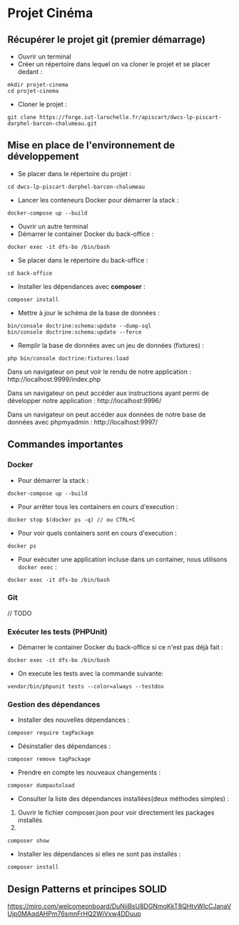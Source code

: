 # Projet Cinéma

## Récupérer le projet git (premier démarrage)
- Ouvrir un terminal
- Créer un répertoire dans lequel on va cloner le projet et se placer dedant :
``` 
mkdir projet-cinema
cd projet-cinema
```
- Cloner le projet :
``` 
git clone https://forge.iut-larochelle.fr/apiscart/dwcs-lp-piscart-darphel-barcon-chalumeau.git 
```
## Mise en place de l'environnement de développement

- Se placer dans le répertoire du projet :
```
cd dwcs-lp-piscart-darphel-barcon-chalumeau
```
- Lancer les conteneurs Docker pour démarrer la stack :
```
docker-compose up --build
```
- Ouvrir un autre terminal
- Démarrer le container Docker du back-office :
```
docker exec -it dfs-bo /bin/bash
```
- Se placer dans le répertoire du back-office :
```
cd back-office
```
- Installer les dépendances avec **composer** :
```
composer install
```
- Mettre à jour le schéma de la base de données :
```
bin/console doctrine:schema:update --dump-sql
bin/console doctrine:schema:update --force
```
- Remplir la base de données avec un jeu de données (fixtures) :
```
php bin/console doctrine:fixtures:load
```
Dans un navigateur on peut voir le rendu de notre application :
http://localhost:9999/index.php

Dans un navigateur on peut accéder aux instructions ayant permi de développer notre application :
http://localhost:9996/

Dans un navigateur on peut accéder aux données de notre base de données avec phpmyadmin :
http://localhost:9997/

## Commandes importantes

### Docker

- Pour démarrer la stack :
```
docker-compose up --build
```
- Pour arrêter tous les containers en cours d'execution :
```
docker stop $(docker ps -q) // ou CTRL+C
```
- Pour voir quels containers sont en cours d'execution :
```
docker ps
```
- Pour exécuter une application incluse dans un container, nous utilisons ```docker exec``` :
```
docker exec -it dfs-bo /bin/bash
```

### Git

// TODO

### Exécuter les tests (PHPUnit)

- Démarrer le container Docker du back-office si ce n'est pas déjà fait :
```
docker exec -it dfs-bo /bin/bash
```
- On execute les tests avec la commande suivante:
```
vendor/bin/phpunit tests --color=always --testdox
```

### Gestion des dépendances

- Installer des nouvelles dépendances :
```
composer require tagPackage
```
- Désinstaller des dépendances :
```
composer remove tagPackage
```
- Prendre en compte les nouveaux changements :
```
composer dumpautoload
```
- Consulter la liste des dépendances installées(deux méthodes simples) :
1) Ouvrir le fichier composer.json pour voir directement les packages installés
2) 
```
composer show
```
- Installer les dépendances si elles ne sont pas installés :
```
composer install
```

## Design Patterns et principes SOLID

https://miro.com/welcomeonboard/DuNiiBsU8DGNmoKkT8QHtvWlcCJanaVUjp0MAqdAHPm76smnFrHQ2WiVxw4DDuup

